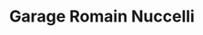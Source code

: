 ---
title: "Garage Romain Nuccelli"
url: /husseren-wesserling/garage-romain-nuccelli/
shop: Autowerkstatt
---